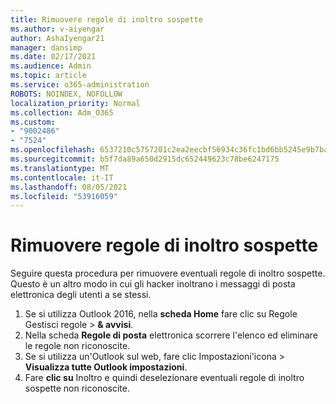 ```yaml
---
title: Rimuovere regole di inoltro sospette
ms.author: v-aiyengar
author: AshaIyengar21
manager: dansimp
ms.date: 02/17/2021
ms.audience: Admin
ms.topic: article
ms.service: o365-administration
ROBOTS: NOINDEX, NOFOLLOW
localization_priority: Normal
ms.collection: Adm_O365
ms.custom:
- "9002486"
- "7524"
ms.openlocfilehash: 6537210c5757201c2ea2eecbf56934c36fc1bd6bb5245e9b7ba3c445f88d7dbe
ms.sourcegitcommit: b5f7da89a650d2915dc652449623c78be6247175
ms.translationtype: MT
ms.contentlocale: it-IT
ms.lasthandoff: 08/05/2021
ms.locfileid: "53916059"
---
```

# <a name="remove-suspicious-forwarding-rules"></a>Rimuovere regole di inoltro sospette

Seguire questa procedura per rimuovere eventuali regole di inoltro sospette. Questo è un altro modo in cui gli hacker inoltrano i messaggi di posta elettronica degli utenti a se stessi.

1. Se si utilizza Outlook 2016, nella **scheda Home** fare clic su Regole Gestisci regole  >  **& avvisi**. 
1. Nella scheda **Regole di posta** elettronica scorrere l'elenco ed eliminare le regole non riconoscite.
1. Se si utilizza un'Outlook sul web,  fare clic Impostazioni'icona > **Visualizza tutte Outlook impostazioni**.
1. Fare **clic su** Inoltro e quindi deselezionare eventuali regole di inoltro sospette non riconoscite.

